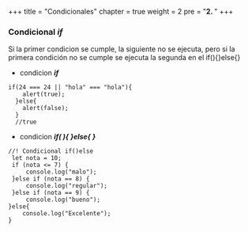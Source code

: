  +++
title = "Condicionales"
chapter = true
weight = 2
pre = "<b>2. </b>"
+++

### Condicional ***if***
Si la primer condicion se cumple, la siguiente no se ejecuta, pero si la primera condición no se cumple se ejecuta la segunda en el if(){}else{}
- condicion ***if***
~~~
if(24 === 24 || "hola" === "hola"){
    alert(true);
  }else{
    alert(false);
  }
  //true
  ~~~
- condicion ***if( ){ }else{ }***
~~~
//! Condicional if()else
 let nota = 10;
 if (nota <= 7) {
     console.log("malo");
 }else if (nota == 8) {
     console.log("regular");
 }else if (nota == 9) {
     console.log("bueno");
}else{
    console.log("Excelente");
}
~~~